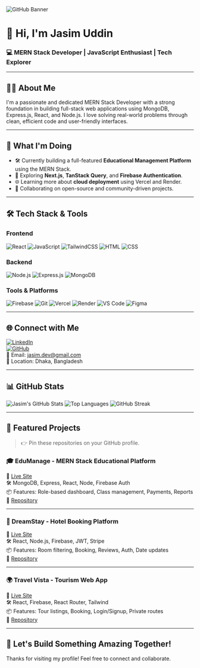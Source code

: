 <!-- Banner Image -->
<img src="https://i.ibb.co/gRDhCnT/github-banner-mern.png" alt="GitHub Banner" />

# 👋 Hi, I'm Jasim Uddin
### 💻 MERN Stack Developer | JavaScript Enthusiast | Tech Explorer

---

## 🧑‍💻 About Me

I'm a passionate and dedicated MERN Stack Developer with a strong foundation in building full-stack web applications using MongoDB, Express.js, React, and Node.js. I love solving real-world problems through clean, efficient code and user-friendly interfaces.

---

## 🚀 What I'm Doing

- 🛠 Currently building a full-featured **Educational Management Platform** using the MERN Stack.
- 🧪 Exploring **Next.js**, **TanStack Query**, and **Firebase Authentication**.
- 🌐 Learning more about **cloud deployment** using Vercel and Render.
- 🤝 Collaborating on open-source and community-driven projects.

---

## 🛠️ Tech Stack & Tools

### Frontend
![React](https://img.shields.io/badge/React-61DAFB?style=flat&logo=react)
![JavaScript](https://img.shields.io/badge/JavaScript-F7DF1E?style=flat&logo=javascript)
![TailwindCSS](https://img.shields.io/badge/TailwindCSS-38B2AC?style=flat&logo=tailwind-css)
![HTML](https://img.shields.io/badge/HTML5-E34F26?style=flat&logo=html5)
![CSS](https://img.shields.io/badge/CSS3-1572B6?style=flat&logo=css3)

### Backend
![Node.js](https://img.shields.io/badge/Node.js-339933?style=flat&logo=node.js)
![Express.js](https://img.shields.io/badge/Express.js-000000?style=flat&logo=express)
![MongoDB](https://img.shields.io/badge/MongoDB-47A248?style=flat&logo=mongodb)

### Tools & Platforms
![Firebase](https://img.shields.io/badge/Firebase-FFCA28?style=flat&logo=firebase)
![Git](https://img.shields.io/badge/Git-F05032?style=flat&logo=git)
![Vercel](https://img.shields.io/badge/Vercel-000000?style=flat&logo=vercel)
![Render](https://img.shields.io/badge/Render-46E3B7?style=flat&logo=render)
![VS Code](https://img.shields.io/badge/VS_Code-007ACC?style=flat&logo=visual-studio-code)
![Figma](https://img.shields.io/badge/Figma-F24E1E?style=flat&logo=figma)

---

## 🌐 Connect with Me

[![LinkedIn](https://img.shields.io/badge/LinkedIn-0077B5?style=flat&logo=linkedin)](https://www.linkedin.com/in/yourname)  
[![GitHub](https://img.shields.io/badge/GitHub-100000?style=flat&logo=github)](https://github.com/yourusername)  
📧 Email: jasim.dev@gmail.com  
📍 Location: Dhaka, Bangladesh

---

## 📊 GitHub Stats

![Jasim's GitHub Stats](https://github-readme-stats.vercel.app/api?username=yourusername&show_icons=true&theme=tokyonight)
![Top Languages](https://github-readme-stats.vercel.app/api/top-langs/?username=yourusername&layout=compact&theme=tokyonight)
![GitHub Streak](https://streak-stats.demolab.com?user=yourusername&theme=tokyonight)

---

## 📌 Featured Projects

> 👉 Pin these repositories on your GitHub profile.

### 🎓 EduManage - MERN Stack Educational Platform  
🔗 [Live Site](https://edumanage-client.vercel.app)  
🛠️ MongoDB, Express, React, Node, Firebase Auth  
📦 Features: Role-based dashboard, Class management, Payments, Reports  
📂 [Repository](https://github.com/yourusername/edumanage)

---

### 🏨 DreamStay - Hotel Booking Platform  
🔗 [Live Site](https://dreamstay-client.vercel.app)  
🛠️ React, Node.js, Firebase, JWT, Stripe  
📦 Features: Room filtering, Booking, Reviews, Auth, Date updates  
📂 [Repository](https://github.com/yourusername/dreamstay)

---

### 🌍 Travel Vista - Tourism Web App  
🔗 [Live Site](https://travelvista.vercel.app)  
🛠️ React, Firebase, React Router, Tailwind  
📦 Features: Tour listings, Booking, Login/Signup, Private routes  
📂 [Repository](https://github.com/yourusername/tourism-app)

---

## 🧩 Let's Build Something Amazing Together!

Thanks for visiting my profile! Feel free to connect and collaborate.

